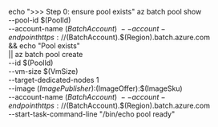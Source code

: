 echo ">>> Step 0: ensure pool exists"
az batch pool show \
  --pool-id $(PoolId) \
  --account-name $(BatchAccount) \
  --account-endpoint https://$(BatchAccount).$(Region).batch.azure.com \
  && echo "Pool exists" \
  || az batch pool create \
        --id $(PoolId) \
        --vm-size $(VmSize) \
        --target-dedicated-nodes 1 \
        --image $(ImagePublisher):$(ImageOffer):$(ImageSku) \
        --account-name $(BatchAccount) \
        --account-endpoint https://$(BatchAccount).$(Region).batch.azure.com \
        --start-task-command-line "/bin/echo pool ready"
